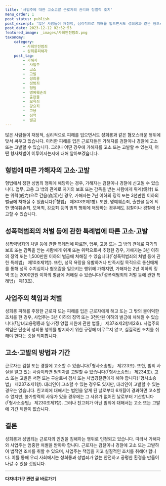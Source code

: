 ```yaml
---
title: '사업주에 대한 고소고발 근로자의 권리와 징벌적 조치'
menu_order: 1
post_status: publish
post_excerpt: '많은 사람들이 재정적, 심리적으로 피해를 입으면서도 성희롱과 같은 혐오스러운 행위에 맞서 싸우고 있습니다. 이러한 피해를 입은 근로자들은 가해자를 검찰이나 경찰에 고소 또는 고발할 수 있습니다. 그러나 어떤 경우에 가해자를 고소 또는 고발할 수 있는지, 어떤 형사처벌이 이루어지는지에 대해 알아보겠습니다.'
post_date: 2023-12-12 02:52:53
featured_image: _images/사회안전범죄.png
taxonomy:
    category:
        - 사회안전범죄
        - 성희롱피해자
    post_tag:
        - 가해자
        -  사업주
        -  고소
        -  고발
        -  성희롱
        -  성범죄
        -  형법
        -  명예훼손죄
        -  출판물
        -  모욕죄
        -  강요죄
        -  고용
        -  징역
        -  벌금
---
```



많은 사람들이 재정적, 심리적으로 피해를 입으면서도 성희롱과 같은 혐오스러운 행위에 맞서 싸우고 있습니다. 이러한 피해를 입은 근로자들은 가해자를 검찰이나 경찰에 고소 또는 고발할 수 있습니다. 그러나 어떤 경우에 가해자를 고소 또는 고발할 수 있는지, 어떤 형사처벌이 이루어지는지에 대해 알아보겠습니다.

## 형법에 따른 가해자의 고소·고발
형법에서 정한 성범죄 행위에 해당하는 경우, 가해자는 검찰이나 경찰에 신고될 수 있습니다. 업무, 고용 그 밖의 관계로 자기의 보호 또는 감독을 받는 사람에게 위계(僞計) 또는 위력(威力)으로 간음(姦淫)한 경우, 가해자는 7년 이하의 징역 또는 3천만원 이하의 벌금에 처해질 수 있습니다(「형법」 제303조제1항). 또한, 명예훼손죄, 출판물 등에 의한 명예훼손죄, 모욕죄, 강요죄 등의 범죄 행위에 해당하는 경우에도 검찰이나 경찰에 신고할 수 있습니다.

## 성폭력범죄의 처벌 등에 관한 특례법에 따른 고소·고발
성폭력범죄의 처벌 등에 관한 특례법에 따르면, 업무, 고용 또는 그 밖의 관계로 자기의 보호 또는 감독을 받는 사람에게 위계 또는 위력으로써 추행한 경우, 가해자는 3년 이하의 징역 또는 1,500만원 이하의 벌금에 처해질 수 있습니다(「성폭력범죄의 처벌 등에 관한 특례법」 제10조제1항). 또한, 성적 욕망을 유발하거나 만족시킬 목적으로 통신매체를 통해 성적 수치심이나 혐오감을 일으키는 행위에 가해지면, 가해자는 2년 이하의 징역 또는 2000만원 이하의 벌금에 처해질 수 있습니다(「성폭력범죄의 처벌 등에 관한 특례법」 제13조).

## 사업주의 책임과 처벌
성희롱 피해를 주장한 근로자 또는 피해를 입은 근로자에게 해고 또는 그 밖의 불이익한 조치를 한 경우, 사업주는 3년 이하의 징역 또는 3천만원 이하의 벌금에 처해질 수 있습니다(「남녀고용평등과 일·가정 양립 지원에 관한 법률」 제37조제2항제2호). 사업주의 책임은 단순히 성희롱 행위를 방지하기 위한 규정에 머무르지 않고, 실질적인 조치를 취해야 한다는 것을 의미합니다.

## 고소·고발의 방법과 기간
근로자는 검찰 또는 경찰에 고소할 수 있습니다(「형사소송법」 제223조). 또한, 범죄 사실을 알고 있는 사람이라면 범죄자를 고발할 수 있습니다(「형사소송법」 제234조). 고소 또는 고발은 서면 또는 구술로써 검사 또는 사법경찰관에게 해야 합니다(「형사소송법」 제237조제1항). 대리인이 고소할 수 있는 경우도 있지만, 대리인이 고발할 수 있는 경우는 없습니다. 친고죄에 대해서는 범인을 알게 된 날로부터 6개월이 경과하면 고소할 수 없지만, 불가항력의 사유가 있을 경우에는 그 사유가 없어진 날로부터 기산합니다(「형사소송법」 제230조제1항). 그러나 친고죄가 아닌 범죄에 대해서는 고소 또는 고발에 기간 제한이 없습니다.

## 결론
성희롱과 성범죄는 근로자의 인권을 침해하는 행위로 인정되고 있습니다. 따라서 가해자와 사업주는 엄중한 처벌을 받아야 합니다. 근로자는 검찰이나 경찰에 고소 또는 고발하여 법적인 조치를 취할 수 있으며, 사업주는 책임을 지고 실질적인 조치를 취해야 합니다. 이를 통해 우리 사회에서는 성희롱과 성범죄가 없는 안전하고 공평한 환경을 만들어 나갈 수 있을 것입니다.
<!-- wp:separator -->
<hr class="wp-block-separator has-alpha-channel-opacity"/>
<!-- /wp:separator -->

<!-- wp:group {"backgroundColor":"base","layout":{"type":"constrained"}} -->
<div class="wp-block-group has-base-background-color has-background"><!-- wp:paragraph {"align":"center","fontSize":"medium"} -->
<p class="has-text-align-center has-large-font-size"><strong>다자녀가구 관련 글 바로가기</strong></p>
<!-- /wp:paragraph -->


<!-- wp:latest-posts
{"categories":[{"id":22700,"count":19,"description":"","link":"https://uknowlaw.com/category/%eb%8b%a4%ec%9e%90%eb%85%80%ea%b0%80%ea%b5%ac/","name":"다자녀가구","slug":"다자녀가구","taxonomy":"category","parent":0,"meta":[],"_links":{"self":[{"href":"https://uknowlaw.com/wp-json/wp/v2/categories/22700"}],"collection":[{"href":"https://uknowlaw.com/wp-json/wp/v2/categories"}],"about":[{"href":"https://uknowlaw.com/wp-json/wp/v2/taxonomies/category"}],"wp:post_type":[{"href":"https://uknowlaw.com/wp-json/wp/v2/posts?categories=22700"}],"curies":[{"name":"wp","href":"https://api.w.org/{rel}","templated":true}]}}],"postsToShow":100,"excerptLength":28,"postLayout":"grid","columns":2,"featuredImageAlign":"left","featuredImageSizeSlug":"large","fontSize":"small"} /--></div>
<!-- /wp:group -->